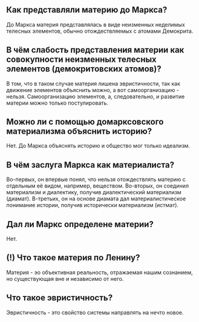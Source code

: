 ## Как представляли материю до Маркса?
До Маркса материя представлялась в виде неизменных неделимых телесных элементов, обычно отождествляемых с атомами Демокрита.

## В чём слабость представления материи как совокупности неизменных телесных элементов (демокритовских атомов)?
В том, что в таком случае материя лишена эвристичности, так как движение элементов объяснить можно, а вот самоорганизацию - нельзя.
Самоорганизацию элементов, а, следовательно, и развитие материи можно только постулировать.

## Можно ли с помощью домарксовского материализма объяснить историю?
Нет.
До Маркса объяснять историю и общество мог только идеализм.

## В чём заслуга Маркса как материалиста?
Во-первых, он впервые понял, что нельзя отождествлять материю с отдельным её видом, например, веществом.
Во-вторых, он соединил материализм и диалектику, получив диалектический материализм (диамат).
В-третьих, он на основе диамата дал материалистическое понимание истории, получив исторически материализм (истмат).

## Дал ли Маркс определене материи?
Нет.

## (!) Что такое материя по Ленину?
Материя - эо объективная реальность, отражаемая нашим сознанием, но существующая вне и независимо от него.

## Что такое эвристичность?
Эвристичность - это свойство системы направлять на нечто новое.

